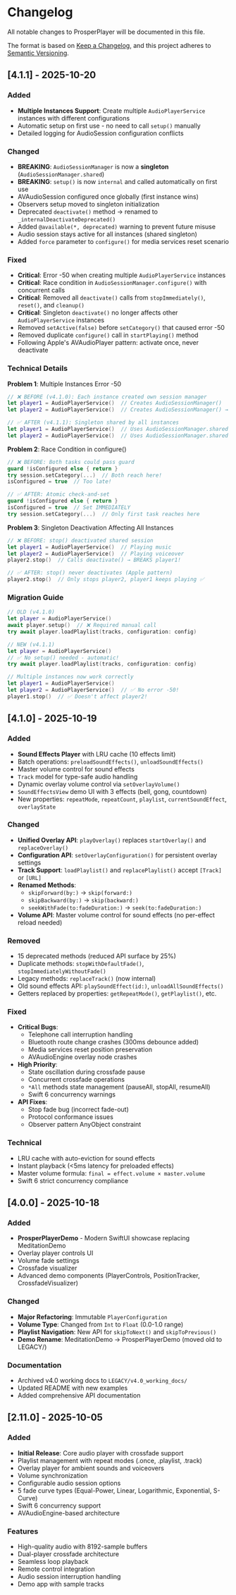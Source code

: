 # Changelog

All notable changes to ProsperPlayer will be documented in this file.

The format is based on [Keep a Changelog](https://keepachangelog.com/en/1.0.0/),
and this project adheres to [Semantic Versioning](https://semver.org/spec/v2.0.0.html).

## [4.1.1] - 2025-10-20

### Added
- **Multiple Instances Support**: Create multiple `AudioPlayerService` instances with different configurations
- Automatic setup on first use - no need to call `setup()` manually
- Detailed logging for AudioSession configuration conflicts

### Changed
- **BREAKING**: `AudioSessionManager` is now a **singleton** (`AudioSessionManager.shared`)
- **BREAKING**: `setup()` is now `internal` and called automatically on first use
- AVAudioSession configured once globally (first instance wins)
- Observers setup moved to singleton initialization
- Deprecated `deactivate()` method → renamed to `_internalDeactivateDeprecated()`
- Added `@available(*, deprecated)` warning to prevent future misuse
- Audio session stays active for all instances (shared singleton)
- Added `force` parameter to `configure()` for media services reset scenario

### Fixed
- **Critical**: Error -50 when creating multiple `AudioPlayerService` instances
- **Critical**: Race condition in `AudioSessionManager.configure()` with concurrent calls
- **Critical**: Removed all `deactivate()` calls from `stopImmediately()`, `reset()`, and `cleanup()`
- **Critical**: Singleton `deactivate()` no longer affects other `AudioPlayerService` instances
- Removed `setActive(false)` before `setCategory()` that caused error -50
- Removed duplicate `configure()` call in `startPlaying()` method
- Following Apple's AVAudioPlayer pattern: activate once, never deactivate

### Technical Details

**Problem 1**: Multiple Instances Error -50
```swift
// ❌ BEFORE (v4.1.0): Each instance created own session manager
let player1 = AudioPlayerService()  // Creates AudioSessionManager()
let player2 = AudioPlayerService()  // Creates AudioSessionManager() → Error -50!

// ✅ AFTER (v4.1.1): Singleton shared by all instances
let player1 = AudioPlayerService()  // Uses AudioSessionManager.shared
let player2 = AudioPlayerService()  // Uses AudioSessionManager.shared ✅
```

**Problem 2**: Race Condition in configure()
```swift
// ❌ BEFORE: Both tasks could pass guard
guard !isConfigured else { return }
try session.setCategory(...)  // Both reach here!
isConfigured = true  // Too late!

// ✅ AFTER: Atomic check-and-set
guard !isConfigured else { return }
isConfigured = true  // Set IMMEDIATELY
try session.setCategory(...)  // Only first task reaches here
```

**Problem 3**: Singleton Deactivation Affecting All Instances
```swift
// ❌ BEFORE: stop() deactivated shared session
let player1 = AudioPlayerService()  // Playing music
let player2 = AudioPlayerService()  // Playing voiceover
player2.stop()  // Calls deactivate() → BREAKS player1!

// ✅ AFTER: stop() never deactivates (Apple pattern)
player2.stop()  // Only stops player2, player1 keeps playing ✅
```

### Migration Guide
```swift
// OLD (v4.1.0)
let player = AudioPlayerService()
await player.setup()  // ❌ Required manual call
try await player.loadPlaylist(tracks, configuration: config)

// NEW (v4.1.1)
let player = AudioPlayerService()
// ✅ No setup() needed - automatic!
try await player.loadPlaylist(tracks, configuration: config)

// Multiple instances now work correctly
let player1 = AudioPlayerService()
let player2 = AudioPlayerService()  // ✅ No error -50!
player1.stop()  // ✅ Doesn't affect player2!
```

## [4.1.0] - 2025-10-19

### Added
- **Sound Effects Player** with LRU cache (10 effects limit)
- Batch operations: `preloadSoundEffects()`, `unloadSoundEffects()`
- Master volume control for sound effects
- `Track` model for type-safe audio handling
- Dynamic overlay volume control via `setOverlayVolume()`
- `SoundEffectsView` demo UI with 3 effects (bell, gong, countdown)
- New properties: `repeatMode`, `repeatCount`, `playlist`, `currentSoundEffect`, `overlayState`

### Changed
- **Unified Overlay API**: `playOverlay()` replaces `startOverlay()` and `replaceOverlay()`
- **Configuration API**: `setOverlayConfiguration()` for persistent overlay settings
- **Track Support**: `loadPlaylist()` and `replacePlaylist()` accept `[Track]` or `[URL]`
- **Renamed Methods**:
  - `skipForward(by:)` → `skip(forward:)`
  - `skipBackward(by:)` → `skip(backward:)`
  - `seekWithFade(to:fadeDuration:)` → `seek(to:fadeDuration:)`
- **Volume API**: Master volume control for sound effects (no per-effect reload needed)

### Removed
- 15 deprecated methods (reduced API surface by 25%)
- Duplicate methods: `stopWithDefaultFade()`, `stopImmediatelyWithoutFade()`
- Legacy methods: `replaceTrack()` (now internal)
- Old sound effects API: `playSoundEffect(id:)`, `unloadAllSoundEffects()`
- Getters replaced by properties: `getRepeatMode()`, `getPlaylist()`, etc.

### Fixed
- **Critical Bugs**:
  - Telephone call interruption handling
  - Bluetooth route change crashes (300ms debounce added)
  - Media services reset position preservation
  - AVAudioEngine overlay node crashes
- **High Priority**:
  - State oscillation during crossfade pause
  - Concurrent crossfade operations
  - `*All` methods state management (pauseAll, stopAll, resumeAll)
  - Swift 6 concurrency warnings
- **API Fixes**:
  - Stop fade bug (incorrect fade-out)
  - Protocol conformance issues
  - Observer pattern AnyObject constraint

### Technical
- LRU cache with auto-eviction for sound effects
- Instant playback (<5ms latency for preloaded effects)
- Master volume formula: `final = effect.volume × master.volume`
- Swift 6 strict concurrency compliance

## [4.0.0] - 2025-10-18

### Added
- **ProsperPlayerDemo** - Modern SwiftUI showcase replacing MeditationDemo
- Overlay player controls UI
- Volume fade settings
- Crossfade visualizer
- Advanced demo components (PlayerControls, PositionTracker, CrossfadeVisualizer)

### Changed
- **Major Refactoring**: Immutable `PlayerConfiguration`
- **Volume Type**: Changed from `Int` to `Float` (0.0-1.0 range)
- **Playlist Navigation**: New API for `skipToNext()` and `skipToPrevious()`
- **Demo Rename**: MeditationDemo → ProsperPlayerDemo (moved old to LEGACY/)

### Documentation
- Archived v4.0 working docs to `LEGACY/v4.0_working_docs/`
- Updated README with new examples
- Added comprehensive API documentation

## [2.11.0] - 2025-10-05

### Added
- **Initial Release**: Core audio player with crossfade support
- Playlist management with repeat modes (.once, .playlist, .track)
- Overlay player for ambient sounds and voiceovers
- Volume synchronization
- Configurable audio session options
- 5 fade curve types (Equal-Power, Linear, Logarithmic, Exponential, S-Curve)
- Swift 6 concurrency support
- AVAudioEngine-based architecture

### Features
- High-quality audio with 8192-sample buffers
- Dual-player crossfade architecture
- Seamless loop playback
- Remote control integration
- Audio session interruption handling
- Demo app with sample tracks
